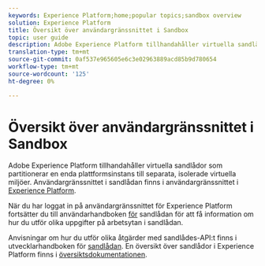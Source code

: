 ```yaml
---
keywords: Experience Platform;home;popular topics;sandbox overview
solution: Experience Platform
title: Översikt över användargränssnittet i Sandbox
topic: user guide
description: Adobe Experience Platform tillhandahåller virtuella sandlådor som partitionerar en enda plattformsinstans till separata, isolerade virtuella miljöer. Användargränssnittet i sandlådan finns i användargränssnittet i Experience Platform.
translation-type: tm+mt
source-git-commit: 0af537e965605e6c3e02963889acd85b9d780654
workflow-type: tm+mt
source-wordcount: '125'
ht-degree: 0%

---
```



# Översikt över användargränssnittet i Sandbox


Adobe Experience Platform tillhandahåller virtuella sandlådor som partitionerar en enda plattformsinstans till separata, isolerade virtuella miljöer. Användargränssnittet i sandlådan finns i användargränssnittet i [Experience Platform](https://platform.adobe.com).

När du har loggat in på användargränssnittet för Experience Platform fortsätter du till användarhandboken [för](user-guide.md) sandlådan för att få information om hur du utför olika uppgifter på arbetsytan i sandlådan.

Anvisningar om hur du utför olika åtgärder med sandlådes-API:t finns i utvecklarhandboken för [sandlådan](../api/getting-started.md). En översikt över sandlådor i Experience Platform finns i [översiktsdokumentationen](../home.md).

